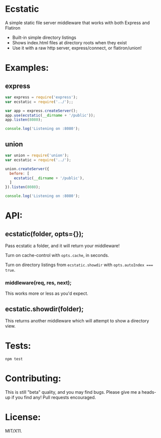 # Ecstatic

A simple static file server middleware that works with both Express and Flatiron

* Built-in simple directory listings
* Shows index.html files at directory roots when they exist
* Use it with a raw http server, express/connect, or flatiron/union!

# Examples:

## express

``` js
var express = require('express');
var ecstatic = require('../');;

var app = express.createServer();
app.use(ecstatic(__dirname + '/public'));
app.listen(8080);

console.log('Listening on :8080');
```

## union

``` js
var union = require('union');
var ecstatic = require('../');

union.createServer({
  before: [
    ecstatic(__dirname + '/public'),
  ]
}).listen(8080);

console.log('Listening on :8080');
```

# API:

## ecstatic(folder, opts={});

Pass ecstatic a folder, and it will return your middleware!

Turn on cache-control with `opts.cache`, in seconds.

Turn on directory listings from `ecstatic.showdir` with `opts.autoIndex === true`.

### middleware(req, res, next);

This works more or less as you'd expect.

## ecstatic.showdir(folder);

This returns another middleware which will attempt to show a directory view.

# Tests:

    npm test

# Contributing:

This is still "beta" quality, and you may find bugs. Please give me a heads-up if you find any! Pull requests encouraged.

# License:

MIT/X11.
